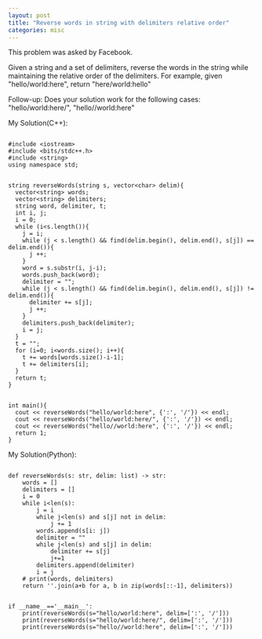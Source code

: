 ```yaml
---
layout: post
title: "Reverse words in string with delimiters relative order"
categories: misc
---
```


This problem was asked by Facebook.

Given a string and a set of delimiters, reverse the words in the string while maintaining the relative order of the delimiters. For example, given "hello/world:here", return "here/world:hello"

Follow-up: Does your solution work for the following cases: "hello/world:here/", "hello//world:here"


My Solution(C++):
```

#include <iostream>
#include <bits/stdc++.h>
#include <string>
using namespace std;


string reverseWords(string s, vector<char> delim){
  vector<string> words;
  vector<string> delimiters;
  string word, delimiter, t;
  int i, j;
  i = 0;
  while (i<s.length()){
    j = i;
    while (j < s.length() && find(delim.begin(), delim.end(), s[j]) == delim.end()){
      j ++;
    }
    word = s.substr(i, j-i);
    words.push_back(word);
    delimiter = "";
    while (j < s.length() && find(delim.begin(), delim.end(), s[j]) != delim.end()){
      delimiter += s[j];
      j ++;
    }
    delimiters.push_back(delimiter);
    i = j;
  }
  t = "";
  for (i=0; i<words.size(); i++){
    t += words[words.size()-i-1];
    t += delimiters[i];
  }
  return t;
}


int main(){
  cout << reverseWords("hello/world:here", {':', '/'}) << endl;
  cout << reverseWords("hello/world:here/", {':', '/'}) << endl;
  cout << reverseWords("hello//world:here", {':', '/'}) << endl;
  return 1;
}
```


My Solution(Python):
```

def reverseWords(s: str, delim: list) -> str:
    words = []
    delimiters = []
    i = 0
    while i<len(s):
        j = i
        while j<len(s) and s[j] not in delim:
            j += 1
        words.append(s[i: j])
        delimiter = ""
        while j<len(s) and s[j] in delim:
            delimiter += s[j]
            j+=1
        delimiters.append(delimiter)
        i = j
    # print(words, delimiters)
    return ''.join(a+b for a, b in zip(words[::-1], delimiters))


if __name__=='__main__':
    print(reverseWords(s="hello/world:here", delim=[':', '/']))
    print(reverseWords(s="hello/world:here/", delim=[':', '/']))
    print(reverseWords(s="hello//world:here", delim=[':', '/']))
```
